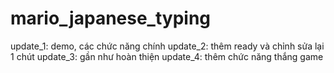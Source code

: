 # mario_japanese_typing
update_1: demo, các chức năng chính
update_2: thêm ready và chỉnh sửa lại 1 chút
update_3: gần như hoàn thiện
update_4: thêm chức năng thắng game

